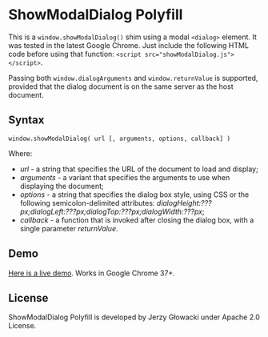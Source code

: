 ShowModalDialog Polyfill
========================

This is a `window.showModalDialog()` shim using a modal `<dialog>` element. It was tested in the latest Google Chrome. Just include the following HTML code before using that function: `<script src="showModalDialog.js"></script>`.

Passing both `window.dialogArguments` and `window.returnValue` is supported, provided that the dialog document is on the same server as the host document.

Syntax
------

`window.showModalDialog( url [, arguments, options, callback] )`

Where:

 - *url* - a string that specifies the URL of the document to load and display;
 - *arguments* - a variant that specifies the arguments to use when displaying the document;
 - *options* - a string that specifies the dialog box style, using CSS or the following semicolon-delimited attributes: *dialogHeight:???px;dialogLeft:???px;dialogTop:???px;dialogWidth:???px*;
  - *callback* - a function that is invoked after closing the dialog box, with a single parameter *returnValue*.

Demo
----

[Here is a live demo](http://niutech.github.com/showModalDialog/demo.html). Works in Google Chrome 37+.

License
-------

ShowModalDialog Polyfill is developed by Jerzy Głowacki under Apache 2.0 License.